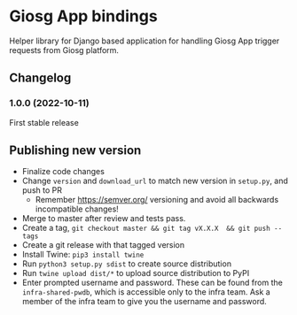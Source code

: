 # Giosg App bindings

Helper library for Django based application for handling Giosg App trigger requests from Giosg platform.

## Changelog

### 1.0.0 (2022-10-11)
First stable release


## Publishing new version

- Finalize code changes
- Change `version` and `download_url` to match new version in `setup.py`, and push to PR
  - Remember https://semver.org/ versioning and avoid all backwards incompatible changes!
- Merge to master after review and tests pass.
- Create a tag, `git checkout master && git tag vX.X.X  && git push --tags`
- Create a git release with that tagged version
- Install Twine: `pip3 install twine`
- Run `python3 setup.py sdist` to create source distribution
- Run `twine upload dist/*` to upload source distribution to PyPI
- Enter prompted username and password. These can be found from the `infra-shared-pwdb`, which is accessible only to the infra team. Ask a member of the infra team to give you the username and password.
